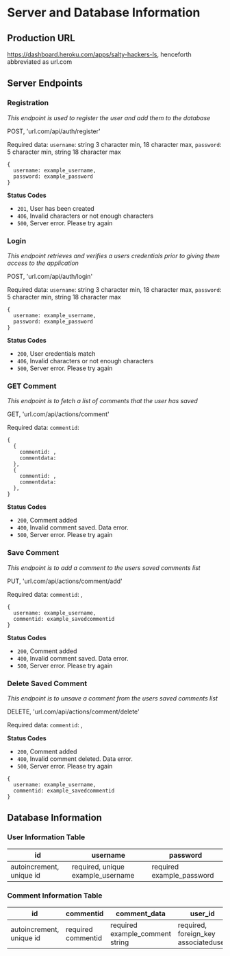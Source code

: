 # Server and Database Information

## Production URL

https://dashboard.heroku.com/apps/salty-hackers-ls, henceforth abbreviated as url.com

## Server Endpoints


### Registration
*This endpoint is used to register the user and add them to the database*

POST, 'url.com/api/auth/register'

Required data: `username`: string 3 character min, 18 character max, `password`: 5 character min, string 18 character max

```
{
  username: example_username,
  password: example_password
}
```

**Status Codes**
- `201`, User has been created
- `406`, Invalid characters or not enough characters
- `500`, Server error. Please try again



### Login
*This endpoint retrieves and verifies a users credentials prior to giving them access to the application*

POST, 'url.com/api/auth/login'

Required data: `username`: string 3 character min, 18 character max, `password`: 5 character min, string 18 character max

```
{
  username: example_username,
  password: example_password
}
```

**Status Codes**
- `200`, User credentials match
- `406`, Invalid characters or not enough characters
- `500`, Server error. Please try again



### GET Comment
*This endpoint is to fetch a list of comments that the user has saved*

GET, 'url.com/api/actions/comment'

Required data: `commentid`: 

```
{ 
  {
    commentid: , 
    commentdata:
  }, 
  {
    commentid: , 
    commentdata:
  }, 
}
```

**Status Codes**
- `200`, Comment added
- `400`, Invalid comment saved. Data error. 
- `500`, Server error. Please try again

### Save Comment
*This endpoint is to add a comment to the users saved comments list*

PUT, 'url.com/api/actions/comment/add'

Required data: `commentid`: ,  

```
{
  username: example_username,
  commentid: example_savedcommentid
}
```

**Status Codes**
- `200`, Comment added
- `400`, Invalid comment saved. Data error. 
- `500`, Server error. Please try again



### Delete Saved Comment
*This endpoint is to unsave a comment from the users saved comments list*

DELETE, 'url.com/api/actions/comment/delete'

Required data: `commentid`: ,

**Status Codes**
- `200`, Comment added
- `400`, Invalid comment deleted. Data error. 
- `500`, Server error. Please try again

```
{
  username: example_username,
  commentid: example_savedcommentid
}
```



## Database Information


### User Information Table


id | username | password
-- | -------- | --------
autoincrement, unique id | required, unique example_username | required example_password


### Comment Information Table


id | commentid | comment_data | user_id
-- | -------- | -------- | -----
autoincrement, unique id | required commentid | required example_comment string | required, foreign_key associateduser




